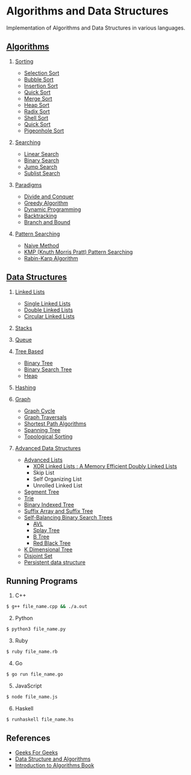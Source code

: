 # Algorithms and Data Structures

Implementation of Algorithms and Data Structures in various languages.

## [Algorithms](Algorithms)

1. [Sorting](Algorithms/Sorting)
    - [Selection Sort](Algorithms/Sorting/Selection%20Sort)
    - [Bubble Sort](Algorithms/Sorting/Bubble%20Sort)
    - [Insertion Sort](Algorithms/Sorting/Insertion%20Sort)
    - [Quick Sort](Algorithms/Sorting/Quick%20Sort)
    - [Merge Sort](Algorithms/Sorting/Merge%20Sort)
    - [Heap Sort](Algorithms/Sorting/Heap%20Sort)
    - [Radix Sort](Algorithms/Sorting/Radix%20Sort)
    - [Shell Sort](Algorithms/Sorting/Shell%20Sort)
    - [Quick Sort](Algorithms/Sorting/Quick%20Sort)
    - [Pigeonhole Sort](Algorithms/Sorting/Pigeonhole%20Sort)

2. [Searching](Algorithms/Searching)
    - [Linear Search](Algorithms/Searching/Linear%20Search)
    - [Binary Search](Algorithms/Searching/Binary%20Search)
    - [Jump Search](Algorithms/Searching/Jump%20Search)
    - [Sublist Search](Algorithms/Search/Sublist%20Search)

3. [Paradigms](Algorithms/Paradigms)
    - [Divide and Conquer](Algorithms/Paradigms/Divide%20and%20Conquer)
    - [Greedy Algorithm](Algorithms/Paradigms/Greedy%20Algorithms)
    - [Dynamic Programming](Algorithms/Paradigms/Dynamic%20Programming)
    - [Backtracking](Algorithms/Paradigms/Backtracking)
    - [Branch and Bound](Algorithms/Paradigms/Branch%20and%20Bound)

4. [Pattern Searching](Algorithms/Pattern%20Searching)
    - [Naive Method](Algorithms/Pattern%20Searching/Naive%20Method)
    - [KMP (Knuth Morris Pratt) Pattern Searching](Algorithms/Pattern%20Searching/KMP%20%28Knuth%20Morris%20Pratt%29%20Pattern%20Searching)
    - [Rabin-Karp Algorithm](Algorithms/Pattern%20Searching/Rabin-Karp%20Algorithm)

## [Data Structures](Data%20Structures)

1. [Linked Lists](Data%20Structures/Linked%20Lists)
    - [Single Linked Lists](Data%20Structures/Linked%20Lists/Singly%20Linked%20Lists)
    - [Double Linked Lists](Data%20Structures/Linked%20Lists/Doubly%20Linked%20Lists)
    - [Circular Linked Lists](Data%20Structures/Linked%20Lists/Circular%20Linked%20Lists)

2. [Stacks](Data%20Structures/Stack)

3. [Queue](Data%20Structures/Queue)

4. [Tree Based](Data%20Structures/Tree%20Based)
    - [Binary Tree](Data%20Structures/Tree%20Based/Binary%20Tree)
    - [Binary Search Tree](Data%20Structures/Tree%20Based/Binary%20Search%20Tree)
    - [Heap](Data%20Structures/Tree%20Based/Heap)

5. [Hashing](Data%20Structures/Hashing)

6. [Graph](Data%20Structures/Graph)
    - [Graph Cycle](Data%20Structures/Graph/Graph%20Cycle)
    - [Graph Traversals](Data%20Structures/Graph/Graph%20traversals)
    - [Shortest Path Algorithms](Data%20Structures/Graph/Shortest%20Path%20Algorithms)
    - [Spanning Tree](Data%20Structures/Graph/Spanning%20Tree)
    - [Topological Sorting](Data%20Structures/Graph/Topological%20Sorting)

7. [Advanced Data Structures](Data%20Structures/Advanced%20Data%20Structures)
    - [Advanced Lists](Data%20Structures/Advanced%20Data%20Structures/Advanced%20Lists)
        - [XOR Linked Lists : A Memory Efficient Doubly Linked Lists](Data%20Structures/Advanced%20Data%20Structures/Advanced%20Lists/XOR%20Linked%20Lists%20:%20A%20Memory%20Efficient%20Doubly%20Linked%20Lists)
        - Skip List
        - Self Organizing List
        - Unrolled Linked List
    - [Segment Tree](Data%20Structures/Advanced%20Data%20Structures/Segment%20Tree)
    - [Trie](Data%20Structures/Advanced%20Data%20Structures/Trie)
    - [Binary Indexed Tree](Data%20Structures/Advanced%20Data%20Structures/Binary%20Indexed%20Tree)
    - [Suffix Array and Suffix Tree](Data%20Structures/Advanced%20Data%20Structures/Suffix%20Array%20and%20Suffix%20Tree)
    - [Self-Balancing Binary Search Trees](Data%20Structures/Advanced%20Data%20Structures/Self-Balancing%20Binary%20Search%20Trees)
        - [AVL](Data%20Structures/Advanced%20Data%20Structures/Self-Balancing%20Binary%20Search%20Trees/AVL)
        - [Splay Tree](Data%20Structures/Advanced%20Data%20Structures/Self-Balancing%20Binary%20Search%20Trees/Splay%20Tree)
        - [B Tree](Data%20Structures/Advanced%20Data%20Structures/Self-Balancing%20Binary%20Search%20Trees/B%20Tree)
        - [Red Black Tree](Data%20Structures/Advanced%20Data%20Structures/Self-Balancing%20Binary%20Search%20Trees/Red%20Black%20Tree)
    - [K Dimensional Tree](Data%20Structures/Advanced%20Data%20Structures/K%20Dimensional%20Tree)
    - [Disjoint Set](Data%20Structures/Advanced%20Data%20Structures/Disjoint%20Set)
    - [Persistent data structure](Data%20Structures/Advanced%20Data%20Structures/Persistent%20data%20structure)

## Running Programs

1. C++

```bash
$ g++ file_name.cpp && ./a.out
```

2. Python

```bash
$ python3 file_name.py
```

3. Ruby

```bash
$ ruby file_name.rb
```

4. Go

```bash
$ go run file_name.go
```

5. JavaScript

```bash
$ node file_name.js
```

6. Haskell

```bash
$ runhaskell file_name.hs
```

## References

- [Geeks For Geeks](geeksforgeeks.org)
- [Data Structure and Algorithms](https://www.tutorialspoint.com/data_structures_algorithms/)
- [Introduction to Algorithms Book](https://www.amazon.com/Introduction-Algorithms-3rd-MIT-Press/dp/0262033844)

